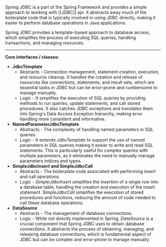 Spring JDBC is a part of the Spring Framework and provides a simple approach to working with [[JDBC]] api. It abstracts away much of the boilerplate code that is typically involved in using JDBC directly, making it easier to perform database operations in Java applications. 

Spring JDBC provides a template-based approach to database access, which simplifies the process of executing SQL queries, handling transactions, and managing resources.

***
**Core interfaces / classes:**
- **JdbcTemplate** 
	- Abstracts - Connection management, statement creation, execution, and resource cleanup. It handles the creation and release of resources like connections, statements, and result sets, which are essential tasks in JDBC but can be error-prone and cumbersome to manage manually.
	- Logic - It simplifies the execution of SQL queries by providing methods to run queries, update statements, and call stored procedures. It also catches JDBC exceptions and translates them into Spring's Data Access Exception hierarchy, making error handling more consistent and informative.
- **NamedParameterJdbcTemplate**
	- Abstracts - The complexity of handling named parameters in SQL queries.
	- Logic - It extends *JdbcTemplate* to support the use of named parameters in SQL queries making it easier to write and read SQL statements. This is particularly useful for complex queries with multiple parameters, as it eliminates the need to manually manage parameters indices and types.
- **SimpleJdbcInsert and SimpleJdbcCall**
	- Abstracts - The boilerplate code associated with performing insert and call operations.
	- Logic - *SimpleJdbcInsert* simplifies the insertion of a single row into a database table, handling the creation and execution of the insert statement. *SimpleJdbcCall* simplifies the execution of stored procedures and functions, reducing the amount of code needed to call these database operations.
- **DataSource**
	- Abstracts - The management of database connections.
	- Logic - While not directly implemented in Spring, *DataSource* is a crucial component that Spring JDBC uses to obtain database connections. It abstracts the process of obtaining, managing, and releasing database connections, which is fundamental aspect of JDBC but can be complex and error-prone to manage manually.

